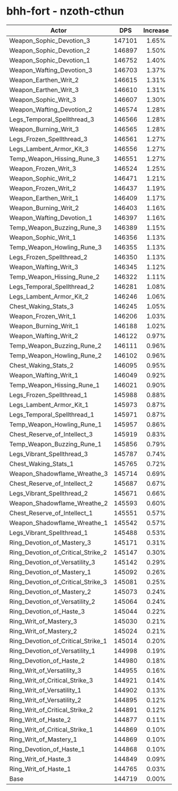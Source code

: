 # bhh-fort - nzoth-cthun
| Actor | DPS | Increase |
|---|:---:|:---:|
|Weapon_Sophic_Devotion_3|147101|1.65%|
|Weapon_Sophic_Devotion_2|146897|1.50%|
|Weapon_Sophic_Devotion_1|146752|1.40%|
|Weapon_Wafting_Devotion_3|146703|1.37%|
|Weapon_Earthen_Writ_2|146615|1.31%|
|Weapon_Earthen_Writ_3|146610|1.31%|
|Weapon_Sophic_Writ_3|146607|1.30%|
|Weapon_Wafting_Devotion_2|146574|1.28%|
|Legs_Temporal_Spellthread_3|146566|1.28%|
|Weapon_Burning_Writ_3|146565|1.28%|
|Legs_Frozen_Spellthread_3|146561|1.27%|
|Legs_Lambent_Armor_Kit_3|146556|1.27%|
|Temp_Weapon_Hissing_Rune_3|146551|1.27%|
|Weapon_Frozen_Writ_3|146524|1.25%|
|Weapon_Sophic_Writ_2|146471|1.21%|
|Weapon_Frozen_Writ_2|146437|1.19%|
|Weapon_Earthen_Writ_1|146409|1.17%|
|Weapon_Burning_Writ_2|146403|1.16%|
|Weapon_Wafting_Devotion_1|146397|1.16%|
|Temp_Weapon_Buzzing_Rune_3|146389|1.15%|
|Weapon_Sophic_Writ_1|146356|1.13%|
|Temp_Weapon_Howling_Rune_3|146355|1.13%|
|Legs_Frozen_Spellthread_2|146350|1.13%|
|Weapon_Wafting_Writ_3|146345|1.12%|
|Temp_Weapon_Hissing_Rune_2|146322|1.11%|
|Legs_Temporal_Spellthread_2|146281|1.08%|
|Legs_Lambent_Armor_Kit_2|146246|1.06%|
|Chest_Waking_Stats_3|146245|1.05%|
|Weapon_Frozen_Writ_1|146206|1.03%|
|Weapon_Burning_Writ_1|146188|1.02%|
|Weapon_Wafting_Writ_2|146122|0.97%|
|Temp_Weapon_Buzzing_Rune_2|146111|0.96%|
|Temp_Weapon_Howling_Rune_2|146102|0.96%|
|Chest_Waking_Stats_2|146095|0.95%|
|Weapon_Wafting_Writ_1|146049|0.92%|
|Temp_Weapon_Hissing_Rune_1|146021|0.90%|
|Legs_Frozen_Spellthread_1|145988|0.88%|
|Legs_Lambent_Armor_Kit_1|145973|0.87%|
|Legs_Temporal_Spellthread_1|145971|0.87%|
|Temp_Weapon_Howling_Rune_1|145957|0.86%|
|Chest_Reserve_of_Intellect_3|145919|0.83%|
|Temp_Weapon_Buzzing_Rune_1|145856|0.79%|
|Legs_Vibrant_Spellthread_3|145787|0.74%|
|Chest_Waking_Stats_1|145765|0.72%|
|Weapon_Shadowflame_Wreathe_3|145714|0.69%|
|Chest_Reserve_of_Intellect_2|145687|0.67%|
|Legs_Vibrant_Spellthread_2|145671|0.66%|
|Weapon_Shadowflame_Wreathe_2|145593|0.60%|
|Chest_Reserve_of_Intellect_1|145551|0.57%|
|Weapon_Shadowflame_Wreathe_1|145542|0.57%|
|Legs_Vibrant_Spellthread_1|145488|0.53%|
|Ring_Devotion_of_Mastery_3|145171|0.31%|
|Ring_Devotion_of_Critical_Strike_2|145147|0.30%|
|Ring_Devotion_of_Versatility_3|145142|0.29%|
|Ring_Devotion_of_Mastery_1|145092|0.26%|
|Ring_Devotion_of_Critical_Strike_3|145081|0.25%|
|Ring_Devotion_of_Mastery_2|145073|0.24%|
|Ring_Devotion_of_Versatility_2|145064|0.24%|
|Ring_Devotion_of_Haste_3|145044|0.22%|
|Ring_Writ_of_Mastery_3|145030|0.21%|
|Ring_Writ_of_Mastery_2|145024|0.21%|
|Ring_Devotion_of_Critical_Strike_1|145014|0.20%|
|Ring_Devotion_of_Versatility_1|144998|0.19%|
|Ring_Devotion_of_Haste_2|144980|0.18%|
|Ring_Writ_of_Versatility_3|144955|0.16%|
|Ring_Writ_of_Critical_Strike_3|144921|0.14%|
|Ring_Writ_of_Versatility_1|144902|0.13%|
|Ring_Writ_of_Versatility_2|144895|0.12%|
|Ring_Writ_of_Critical_Strike_2|144891|0.12%|
|Ring_Writ_of_Haste_2|144877|0.11%|
|Ring_Writ_of_Critical_Strike_1|144869|0.10%|
|Ring_Writ_of_Mastery_1|144869|0.10%|
|Ring_Devotion_of_Haste_1|144868|0.10%|
|Ring_Writ_of_Haste_3|144849|0.09%|
|Ring_Writ_of_Haste_1|144765|0.03%|
|Base|144719|0.00%|
